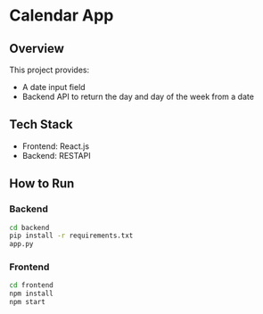# Calendar  App

## Overview

This project provides:
- A date input field
- Backend API to return the day and day of the week from a date

## Tech Stack

- Frontend: React.js
- Backend: RESTAPI

## How to Run

### Backend

```bash
cd backend
pip install -r requirements.txt
app.py
```
### Frontend

```bash
cd frontend
npm install
npm start


